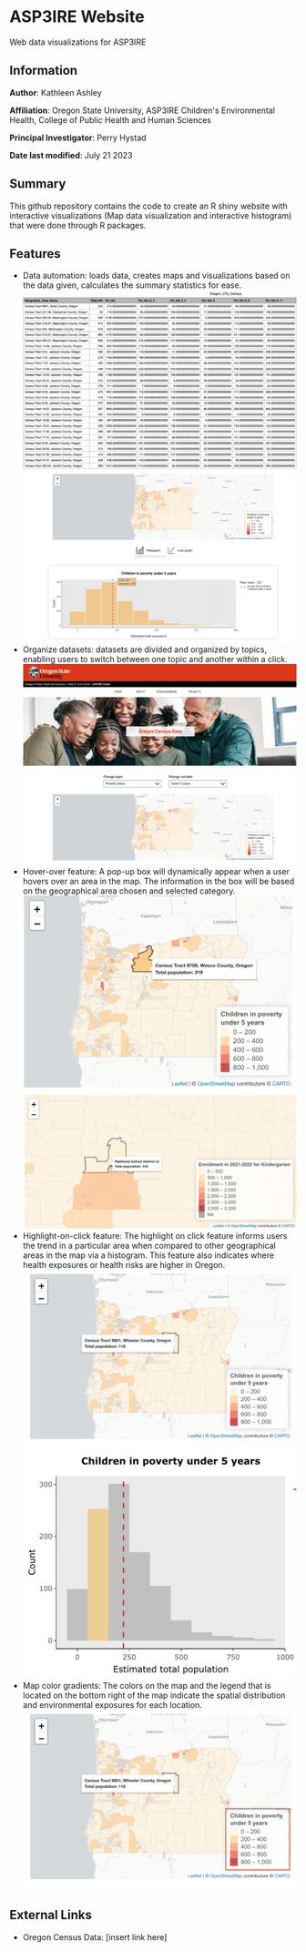 # ASP3IRE Website
Web data visualizations for ASP3IRE

## Information
**Author**: Kathleen Ashley

**Affiliation**: Oregon State University, ASP3IRE Children's Environmental Health, College of Public Health and Human Sciences

**Principal Investigator**: Perry Hystad

**Date last modified**: July 21 2023

## **Summary**
This github repository contains the code to create an R shiny website with interactive visualizations (Map data visualization and interactive histogram) that were done through R packages. 

## **Features**
  - Data automation: loads data, creates maps and visualizations based on the data given, calculates the summary statistics for ease.
      ![alt text](app/www/documentation/automation_data.png "Raw data of Oregon Census Tracts")
      ![alt text](app/www/documentation/automation_visual.png "Interactive Visualization of census tract data using Leaflet and R shiny libraries")
  - Organize datasets: datasets are divided and organized by topics, enabling users to switch between one topic and another within a click.
      ![alt text](app/www/documentation/category_pic.png "A preview of the Oregon Census screen with the drop down menu containing organized datasets based on topics")
  - Hover-over feature: A pop-up box will dynamically appear when a user hovers over an area in the map. The information in the box will be based on the geographical area chosen and selected category. 
      ![alt text](app/www/documentation/ho_map.png "Exposure details for Oregon School tracts when hover over feature is used.")
      ![alt text](app/www/documentation/ho_closeup.png "Exposure details for Oregon School districts when hover over feature is used.")
  - Highlight-on-click feature: The highlight on click feature informs users the trend in a particular area when compared to other geographical areas in the map via a histogram. This feature also indicates where health exposures or health risks are higher in Oregon.
      ![alt text](app/www/documentation/hoc_map.png "Dynamically updated Leaflet map after highlight-on-click is performed.")
      ![alt text](app/www/documentation/hoc_histogram.png "Dynamically updated histogram after highlight-on-click is performed.")
  - Map color gradients: The colors on the map and the legend that is located on the bottom right of the map indicate the spatial distribution and environmental exposures for each location. 
    ![alt text](app/www/documentation/colorgradient.png "A preview of the map color gradients on the map and on the legend highlighted in red")
  
  ## **External Links**
  - Oregon Census Data: [insert link here]
